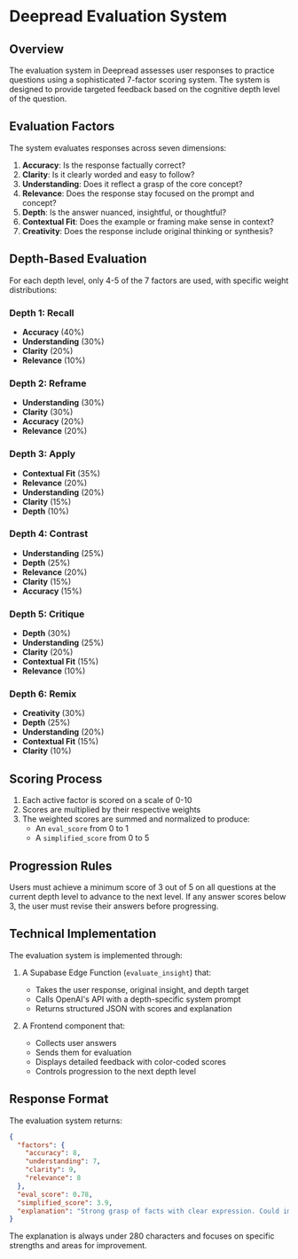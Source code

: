 # Deepread Evaluation System

## Overview

The evaluation system in Deepread assesses user responses to practice questions using a sophisticated 7-factor scoring system. The system is designed to provide targeted feedback based on the cognitive depth level of the question.

## Evaluation Factors

The system evaluates responses across seven dimensions:

1. **Accuracy**: Is the response factually correct?
2. **Clarity**: Is it clearly worded and easy to follow?
3. **Understanding**: Does it reflect a grasp of the core concept?
4. **Relevance**: Does the response stay focused on the prompt and concept?
5. **Depth**: Is the answer nuanced, insightful, or thoughtful?
6. **Contextual Fit**: Does the example or framing make sense in context?
7. **Creativity**: Does the response include original thinking or synthesis?

## Depth-Based Evaluation

For each depth level, only 4-5 of the 7 factors are used, with specific weight distributions:

### Depth 1: Recall
- **Accuracy** (40%)
- **Understanding** (30%)
- **Clarity** (20%)
- **Relevance** (10%)

### Depth 2: Reframe
- **Understanding** (30%)
- **Clarity** (30%)
- **Accuracy** (20%)
- **Relevance** (20%)

### Depth 3: Apply
- **Contextual Fit** (35%)
- **Relevance** (20%)
- **Understanding** (20%)
- **Clarity** (15%)
- **Depth** (10%)

### Depth 4: Contrast
- **Understanding** (25%)
- **Depth** (25%)
- **Relevance** (20%)
- **Clarity** (15%)
- **Accuracy** (15%)

### Depth 5: Critique
- **Depth** (30%)
- **Understanding** (25%)
- **Clarity** (20%)
- **Contextual Fit** (15%)
- **Relevance** (10%)

### Depth 6: Remix
- **Creativity** (30%)
- **Depth** (25%)
- **Understanding** (20%)
- **Contextual Fit** (15%)
- **Clarity** (10%)

## Scoring Process

1. Each active factor is scored on a scale of 0-10
2. Scores are multiplied by their respective weights
3. The weighted scores are summed and normalized to produce:
   - An `eval_score` from 0 to 1
   - A `simplified_score` from 0 to 5

## Progression Rules

Users must achieve a minimum score of 3 out of 5 on all questions at the current depth level to advance to the next level. If any answer scores below 3, the user must revise their answers before progressing.

## Technical Implementation

The evaluation system is implemented through:

1. A Supabase Edge Function (`evaluate_insight`) that:
   - Takes the user response, original insight, and depth target
   - Calls OpenAI's API with a depth-specific system prompt
   - Returns structured JSON with scores and explanation

2. A Frontend component that:
   - Collects user answers
   - Sends them for evaluation
   - Displays detailed feedback with color-coded scores
   - Controls progression to the next depth level

## Response Format

The evaluation system returns:

```json
{
  "factors": {
    "accuracy": 8,
    "understanding": 7,
    "clarity": 9,
    "relevance": 8
  },
  "eval_score": 0.78,
  "simplified_score": 3.9,
  "explanation": "Strong grasp of facts with clear expression. Could improve on demonstrating deeper understanding of underlying principles."
}
```

The explanation is always under 280 characters and focuses on specific strengths and areas for improvement. 
